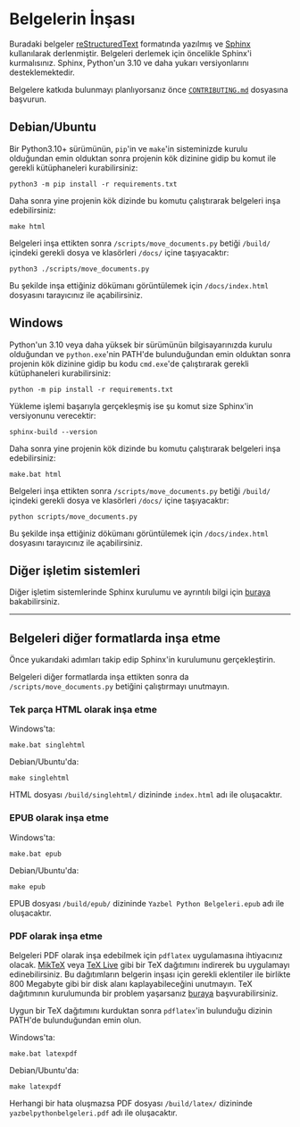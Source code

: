 # Belgelerin İnşası

Buradaki belgeler [reStructuredText](http://docutils.sourceforge.net/rst.html) formatında yazılmış ve [Sphinx](http://www.sphinx-doc.org/) kullanılarak derlenmiştir. Belgeleri derlemek için öncelikle Sphinx'i kurmalısınız. Sphinx, Python'un 3.10 ve daha yukarı versiyonlarını desteklemektedir.

Belgelere katkıda bulunmayı planlıyorsanız önce [`CONTRIBUTING.md`](CONTRIBUTING.md) dosyasına başvurun.

## Debian/Ubuntu

Bir Python3.10+ sürümünün, `pip`'in ve `make`'in sisteminizde kurulu olduğundan emin olduktan sonra projenin kök dizinine gidip bu komut ile gerekli kütüphaneleri kurabilirsiniz:

```shell
python3 -m pip install -r requirements.txt
```

Daha sonra yine projenin kök dizinde bu komutu çalıştırarak belgeleri inşa edebilirsiniz:

```shell
make html
```

Belgeleri inşa ettikten sonra `/scripts/move_documents.py` betiği `/build/` içindeki gerekli dosya ve klasörleri `/docs/` içine taşıyacaktır:

```shell
python3 ./scripts/move_documents.py
```

Bu şekilde inşa ettiğiniz dökümanı görüntülemek için `/docs/index.html` dosyasını tarayıcınız ile açabilirsiniz.

## Windows

Python'un 3.10 veya daha yüksek bir sürümünün bilgisayarınızda kurulu olduğundan ve `python.exe`'nin PATH'de bulunduğundan emin olduktan sonra projenin kök dizinine gidip bu kodu ``cmd.exe``'de çalıştırarak gerekli kütüphaneleri kurabilirsiniz:

```shell
python -m pip install -r requirements.txt
```

Yükleme işlemi başarıyla gerçekleşmiş ise şu komut size Sphinx'in versiyonunu verecektir:

```shell
sphinx-build --version
```

Daha sonra yine projenin kök dizinde bu komutu çalıştırarak belgeleri inşa edebilirsiniz:

```shell
make.bat html
```

Belgeleri inşa ettikten sonra `/scripts/move_documents.py` betiği `/build/` içindeki gerekli dosya ve klasörleri `/docs/` içine taşıyacaktır:

```shell
python scripts/move_documents.py
```

Bu şekilde inşa ettiğiniz dökümanı görüntülemek için `/docs/index.html` dosyasını tarayıcınız ile açabilirsiniz.

## Diğer işletim sistemleri

Diğer işletim sistemlerinde Sphinx kurulumu ve ayrıntılı bilgi için [buraya](https://www.sphinx-doc.org/en/master/usage/installation.html) bakabilirsiniz.

---

## Belgeleri diğer formatlarda inşa etme

Önce yukarıdaki adımları takip edip Sphinx'in kurulumunu gerçekleştirin.

Belgeleri diğer formatlarda inşa ettikten sonra da `/scripts/move_documents.py` betiğini çalıştırmayı unutmayın.

### Tek parça HTML olarak inşa etme

Windows'ta:

```shell
make.bat singlehtml
```

Debian/Ubuntu'da:

```shell
make singlehtml
```

HTML dosyası `/build/singlehtml/` dizininde `index.html` adı ile oluşacaktır.

### EPUB olarak inşa etme

Windows'ta:

```shell
make.bat epub
```

Debian/Ubuntu'da:

```shell
make epub
```

EPUB dosyası `/build/epub/` dizininde `Yazbel Python Belgeleri.epub` adı ile oluşacaktır.

### PDF olarak inşa etme

Belgeleri PDF olarak inşa edebilmek için ``pdflatex`` uygulamasına ihtiyacınız olacak. [MikTeX](https://miktex.org/) veya [TeX Live](https://www.tug.org/texlive/) gibi bir TeX dağıtımını indirerek bu uygulamayı edinebilirsiniz. Bu dağıtımların belgerin inşası için gerekli eklentiler ile birlikte 800 Megabyte gibi bir disk alanı kaplayabileceğini unutmayın. TeX dağıtımının kurulumunda bir problem yaşarsanız [buraya](https://www.sphinx-doc.org/en/master/usage/builders/index.html#sphinx.builders.latex.LaTeXBuilder) başvurabilirsiniz.

Uygun bir TeX dağıtımını kurduktan sonra `pdflatex`'in bulunduğu dizinin PATH'de bulunduğundan emin olun.

Windows'ta:

```shell
make.bat latexpdf
```

Debian/Ubuntu'da:

```shell
make latexpdf
```

Herhangi bir hata oluşmazsa PDF dosyası `/build/latex/` dizininde `yazbelpythonbelgeleri.pdf` adı ile oluşacaktır.
